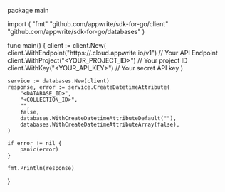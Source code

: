 package main

import (
    "fmt"
    "github.com/appwrite/sdk-for-go/client"
    "github.com/appwrite/sdk-for-go/databases"
)

func main() {
    client := client.New(
        client.WithEndpoint("https://<REGION>.cloud.appwrite.io/v1") // Your API Endpoint
        client.WithProject("<YOUR_PROJECT_ID>") // Your project ID
        client.WithKey("<YOUR_API_KEY>") // Your secret API key
    )

    service := databases.New(client)
    response, error := service.CreateDatetimeAttribute(
        "<DATABASE_ID>",
        "<COLLECTION_ID>",
        "",
        false,
        databases.WithCreateDatetimeAttributeDefault(""),
        databases.WithCreateDatetimeAttributeArray(false),
    )

    if error != nil {
        panic(error)
    }

    fmt.Println(response)
}
